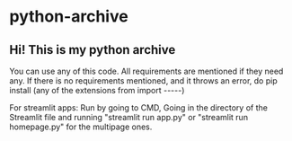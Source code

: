 # python-archive

## Hi! This is my python archive

You can use any of this code.
All requirements are mentioned if they need any.
If there is no requirements mentioned, and it throws an error, do pip install (any of the extensions from import -----)

For streamlit apps:
  Run by going to CMD, Going in the directory of the Streamlit file and running "streamlit run app.py" or "streamlit run homepage.py" for the multipage ones.
